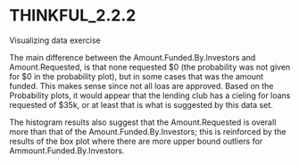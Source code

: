 # THINKFUL_2.2.2
Visualizing data exercise

The main difference between the Amount.Funded.By.Investors and Amount.Requested, is that none requested $0 (the probability was not given for $0 in the probability plot), but in some cases that was the amount funded.  This makes sense since not all loas are approved.  Based on the Probability plots, it would appear that the lending club has a cieling for loans requested of $35k, or at least that is what is suggested by this data set.

The histogram results also suggest that the Amount.Requested is overall more than that of the Amount.Funded.By.Investors; this is reinforced by the results of the box plot where there are more upper bound outliers for Ammount.Funded.By.Investors.
